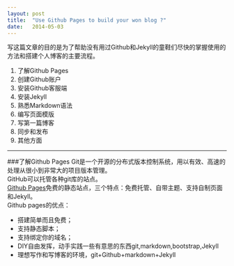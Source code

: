 ```yaml
---
layout: post
title:  "Use Github Pages to build your won blog ?"
date:   2014-05-03
---
```

写这篇文章的目的是为了帮助没有用过Github和Jekyll的童鞋们尽快的掌握使用的方法和搭建个人博客的主要流程。

1. 了解Github Pages
2. 创建Github账户
3. 安装Github客服端
4. 安装Jekyll
5. 熟悉Markdown语法
6. 编写页面模版
7. 写第一篇博客
8. 同步和发布
9. 其他方面

-----
###了解Github Pages
Git是一个开源的分布式版本控制系统，用以有效、高速的处理从很小到非常大的项目版本管理。   
GitHub可以托管各种git库的站点。   
[Github Pages](https://pages.github.com/)免费的静态站点，三个特点：免费托管、自带主题、支持自制页面和Jekyll。   
Github pages的优点：   

* 搭建简单而且免费；
* 支持静态脚本；
* 支持绑定你的域名；
* DIY自由发挥，动手实践一些有意思的东西git,markdown,bootstrap,Jekyll
* 理想写作和写博客的环境，git+Github+markdown+Jekyll